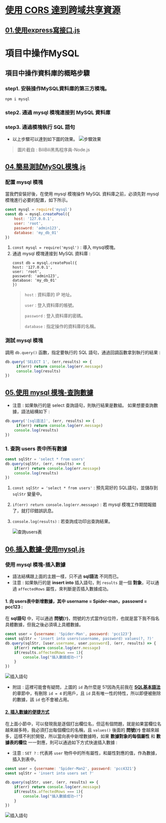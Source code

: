 # [使用 CORS 達到跨域共享資源](../CORS.md)
## [01.使用express寫接口.js](./01.使用express寫接口.js)


# 項目中操作MySQL
## 項目中操作資料庫的概略步驟
### step1. 安裝操作MySQL資料庫的第三方模塊。
```
npm i mysql
```
### step2. 通過 mysql 模塊連接到 MySQL 資料庫
### step3. 通過模塊執行 SQL 語句
* 以上步驟可以達到如下圖的效果。
![步驟效果](./pict/步驟效果.png)
> 圖片截自 : BiliBili黑馬程序員-Node.js

## [04.簡易測試MySQL模塊.js](./04.簡易測試MySQL模塊.js)
### 配置 mysql 模塊
當我們安裝好後，在使用 mysql 模塊操作 MySQL 資料庫之前，必須先對 mysql 模塊進行必要的配置，如下所示。
```js
const mysql = require('mysql')
const db = mysql.createPool({
    host: '127.0.0.1',
    user: 'root',
    password: 'admin123',
    database: 'my_db_01'
})
```
1. `const mysql = require('mysql')` : 導入 mysql模塊。
2. 通過 mysql 模塊連接到 MySQL 資料庫 :
    ```
    const db = mysql.createPool({
    host: '127.0.0.1',
    user: 'root',
    password: 'admin123',
    database: 'my_db_01'
    })
    ```
    > `host` : 資料庫的 IP 地址。
    >
    > `user` : 登入資料庫的帳號。
    >
    > `password` : 登入資料庫的密碼。
    >
    > `database` : 指定操作的資料庫的名稱。
### 測試 mysql 模塊
調用 `db.query()` 函數，指定要執行的 SQL 語句，通過回調函數拿到執行的結果 :
```js
db.query('SELECT 1', (err,results) => {
     if(err) return console.log(err.message)
     console.log(results)
})
```

## [05.使用 mysql 模塊-查詢數據](./05.查詢數據-使用mysql.js)
* 注意 : 如果執行的是 select 查詢語句，則執行結果是數組。
如果想要查詢數據，語法結構如下 :
```js
db.query('[sql語法]', (err, results) => {
     if(err) return console.log(err.message)
    console.log(results)
})
```

### 1. 查詢 users 表中所有數據
```js
const sqlStr = 'select * from users'
db.query(sqlStr, (err, results) => {
    if(err) return console.log(err.message)
    console.log(results)
})
```
1. `const sqlStr = 'select * from users'` : 預先寫好的 SQL語句，並儲存到 `sqlStr` 變量中。
2. `if(err) return console.log(err.message)` : 若 mysql 模塊工作期間報錯了，就打印錯誤訊息。
3. `console.log(results)` : 若查詢成功印出查詢結果。

    ![查詢users表](./pict/select01.png)

## [06.插入數據-使用mysql.js](./05.查詢數據-使用mysql.js)
### 使用 mysql 模塊-插入數據
* 語法結構跟上面的主題一樣，只不過 **sql語法** 不同而已。
* 注意 : 如果執行的是 **insert into** 插入語句，則 `results` 是一個 **對象**，可以通過 `affectedRows` 屬性，來判斷是否插入數據成功。

#### 1. 向 users表中新增數據，其中 username = Spider-man，passowrd = pcc123 :
在 **sql語句** 中，可以通過 **問號(`?`)**，問號的方式當作佔位符，也就是當下我不指名具體數據，但我之後必須填上具體數據。
```js
const user = {username: 'Spider-Man', password: 'pcc123'}
const sqlStr = 'insert into users(username, password) values(?, ?)'
db.query(sqlStr, [user.username, user.password], (err, results) => {
    if(err) return console.log(err.message)
    if(results.affectedRows === 1){
        console.log("插入數據成功~!")
    }
})
```

![插入語句](./pict/insert_into01.png)
* 附註 : 這裡可能會有疑問，上圖的 `id` 為什麼是 5?因為先前我在 [**SQL基本語法**](./SQL基本語法.md) 的章節中，有刪除 `id = 4` 的用戶，且 `id` 具有唯一性的特性，所以即便被刪除的數據，該 `id` 也不會被占用。 

#### [2. 插入數據的便捷方式](./07.便捷插入數據-使用mysql.js)
在上面小節中，可以發現我是逐個打出欄位名，但這有個問題，就是如果當欄位名越來越多時，我必須打出每個欄位的名稱，且 `values()` 後面的 **問號(`?`)** 會越來越多，這樣不利於開發，所以當向表中新增數據時，如果 **數據對象的每個屬性** 和 **數據表的欄位** 一一對應，則可以通過如下方式快速插入數據 :

* 注意 :  `SET ?` : 代表將 `user` 物件中的所有屬性，和屬性對應的值，作為數據，插入到表中。
```js
const user = {username: 'Spider-Man2', password: 'pcc4321'}
const sqlStr = 'insert into users set ?'

db.query(sqlStr, user, (err, results) => {
    if(err) return console.log(err.message)
    if(results.affectedRows === 1){
        console.log("插入數據成功~!")
    }
})
```
![插入語句](./pict/insert_into02.png)
